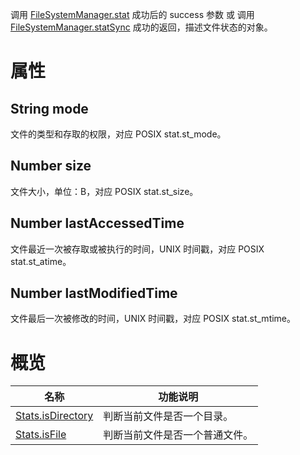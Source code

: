 调用 [FileSystemManager.stat](https://opendocs.alipay.com/mini/api/022b6o) 成功后的 success 参数 或 调用[FileSystemManager.statSync](https://opendocs.alipay.com/mini/api/024whe) 成功的返回，描述文件状态的对象。

# 属性

## String mode

文件的类型和存取的权限，对应 POSIX stat.st_mode。

## Number size

文件大小，单位：B，对应 POSIX stat.st_size。

## Number lastAccessedTime

文件最近一次被存取或被执行的时间，UNIX 时间戳，对应 POSIX stat.st_atime。

## Number lastModifiedTime

文件最后一次被修改的时间，UNIX 时间戳，对应 POSIX stat.st_mtime。

# 概览

| **名称** | **功能说明** |
| --- | --- |
| [Stats.isDirectory](https://opendocs.alipay.com/mini/api/022b6t) | 判断当前文件是否一个目录。 |
| [Stats.isFile](https://opendocs.alipay.com/mini/api/022b6u) | 判断当前文件是否一个普通文件。 |
